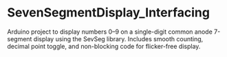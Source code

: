 # SevenSegmentDisplay_Interfacing
Arduino project to display numbers 0–9 on a single-digit common anode 7-segment display using the SevSeg library. Includes smooth counting, decimal point toggle, and non-blocking code for flicker-free display.
